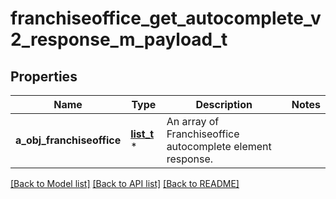 # franchiseoffice_get_autocomplete_v2_response_m_payload_t

## Properties
Name | Type | Description | Notes
------------ | ------------- | ------------- | -------------
**a_obj_franchiseoffice** | [**list_t**](franchiseoffice_autocomplete_element_response.md) \* | An array of Franchiseoffice autocomplete element response. | 

[[Back to Model list]](../README.md#documentation-for-models) [[Back to API list]](../README.md#documentation-for-api-endpoints) [[Back to README]](../README.md)



